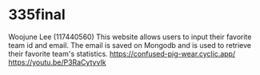 # 335final

Woojune Lee (117440560)
This website allows users to input their favorite team id and email. The email is saved on Mongodb and is used to retrieve their favorite team's statistics.
https://confused-pig-wear.cyclic.app/ 
https://youtu.be/P3RaCytyvIk

